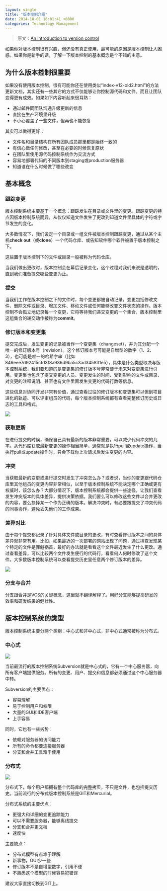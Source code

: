 ```yaml
---
layout: single
title: "版本控制介绍"
date: 2014-10-01 16:01:41 +0800
categories: Technology Management
---
```


> 原文：[An introduction to version control][0]

如果你对版本控制很有兴趣，但还没有真正使用，最可能的原因是版本控制让人困惑。如果你是新手的话，了解一下版本控制的基本概念是个不错的主意。

## 为什么版本控制很重要 ##

如果没有使用版本控制，很有可能你还在使用类似“index-v12-old2.html”的方法更新文档，其实还有一些其它的方式不仅能够让你控制源代码和文件，而且让团队变得更有成效。如果如下内容听起来很耳熟：

- 通过邮件同团队沟通升级更新的信息
- 直接在生产环境里升级
- 不小心覆盖了一些文件，但再也不能恢复

其实可以做得更好：

- 文件名和目录结构在所有团队成员那里都是始终一致的
- 有信心做任何修改，甚至在必要的时候恢复原状
- 在团队里使用源代码控制系统作为交流方式
- 容易地部署代码的不同版本到staging或production服务器
- 知道谁在什么时候做了哪些改变

## 基本概念 ##

### 跟踪变更 ###

版本控制系统主要基于一个概念：跟踪发生在目录或文件里的变更。跟踪变更的特点因版本控制系统而异，从仅仅知道文件发生了更改到知道文件里具体的字符或字节发生的变化。

大多数情况下，我们设定一个目录或一组文件被版本控制跟踪变更，通过从某个主机**check out**（或**clone**）一个代码仓库、或告知软件哪个软件被置于版本控制之下。

这些置于版本控制下的文件或目录一般被称为代码仓库。

当我们做出更改时，版本控制会在幕后记录变化，这个过程对我们来说是透明的，直到我们准备提交哪些变更为止。

### 提交 ###

当我们工作在版本控制之下的文件时，每个变更都被自动记录，变更包括修改文件、删除文件或目录、增加文件、移动文件或任何能够改变文件状态的操作。版本控制不会孤立地记录每一个变更，它将等待我们递交变更的一个集合，版本控制里这组集合的递交动作被称为**commit**。

### 修订版本和变更集 ###

提交完成后，发生变更的记录被当作一个变更集（changeset），并为其分配一个唯一的修订版本号（revision）。这个修订版本号可能是自增型的数字（1、2、3），也可能是唯一的哈希字串（比如846eee7d92415cfd3f8a936d9ba5c3ad345831e5），具体是什么类型取决与版本控制系统，我们要知道的是变更集的修订版本号非常便于未来对变更集进行引用。变更集也包含了提交变更的人员、变更发生的时间、受到影响的文件或目录、对变更的注释说明、甚至也有文件里面发生变更的代码行数等信息。

这些信息对协同开发非常有价值，通过查看过往的修订版本和变更集可以但到项目进化的轨迹、可以评审组员的代码，每个版本控制系统都有查看完整修订历史或日志的工具和格式。

![](http://i.imgur.com/X61tICb.png)

### 获取更新 ###

在进行提交的时候，确保自己具有最新的版本非常重要，可以减少代码冲突的几率。从代码库获取最新变更的操作相当简单，通常就是执行pull或update操作，当执行pull或update操作时，只会下载你上次请求后发生变更的内容。

### 冲突 ###

当获取最新的变更或进行提交时发生了冲突怎么办？或者说，当你的变更跟代码仓库里其他组员的变更内容非常相似，以至于版本控制系统不能决定哪个正确或更有权威时，该怎么办？大部分情况下，版本控制系统都会提供一些途径，让我们查看发生冲突版本的具体差异，提供决策依据。我们要么可以修改这些文件以合并更改的内容，要么抉择某一个作为正确的版本。解决冲突时，有必要跟提交了冲突代码的同事协作，避免丢失他们的工作成果。

### 差异对比 ###

由于每个提交都记录了针对具体文件或目录的更改，有时查看修订版本之间的具体差异就非常有用。比如，如果最近的一次部署的网站出现了问题，通过排查发现某个特定的文件是罪魁祸首，最好的办法就是看看这个文件最近发生了什么更改。通过查看差异，可以比较两个文件发生便行的代码行，看看何人何时修改了这个文件。大多数版本控制系统可以查看提交历史里任意两个修订版本的差异。

![](http://i.imgur.com/iqCZE0U.png)

### 分支与合并 ###

分支跟合并是VCS的关键概念，这里就不翻译解释了。用好分支能够提高研发的效率和研发结果的健壮性。

## 版本控制系统的类型 ##

版本控制系统主要分两个类别：中心式和非中心式，非中心式通常被称为分布式。

### 中心式 ###

![](http://i.imgur.com/EC3cjvO.png)

当前最流行的版本控制系统Subversion就是中心式的，它有一个中心服务器，向所有客户端提供服务。所有的变更、用户、提交和信息都必须通过这个中心服务器中转。

Subversion的主要优点：

- 容易理解
- 易于控制用户和权限
- 大量的GUI和IDE客户端
- 上手容易

同时，它也有一些劣势：

- 依赖对服务器的访问能力
- 所有的命令都要连接服务器
- 分支和合并工具难于使用

### 分布式 ###

![](http://i.imgur.com/j5SzW67.png)

分布式下，每个用户都拥有整个代码库的完整拷贝，不只是文件，也包括提交历史。当前流行的分布式版本控制系统是GIT和Mercurial。

分布式系统的主要优点：

- 更强大和详细的变更追踪能力
- 可以不需要服务器，能够离线提交
- 分支和合并更文档
- 速度快

主要缺点：

- 分布式模型有点难于理解
- 新事物，GUI少一些
- 修订版本不是自增型数字，引用不便
- 不熟悉这个模型的时候容易犯错误

建议大家直接切换到GIT上。


[0]: http://guides.beanstalkapp.com/version-control/intro-to-version-control.html